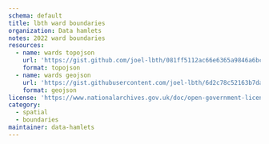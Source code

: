 ```yaml
---
schema: default
title: lbth ward boundaries
organization: Data hamlets
notes: 2022 ward boundaries
resources:
  - name: wards topojson
    url: 'https://gist.github.com/joel-lbth/081ff5112ac66e6365a9846a6bc79409/raw/32eb11027402c417d24348d82d1dbcfe02dab5e2/lbth-wards.topojson'
    format: topojson
  - name: wards geojson
    url: 'https://gist.githubusercontent.com/joel-lbth/6d2c78c52163b7da1d91089c9bd849cf/raw/017486a4076483e26011e4161b1a39a828e8f5e1/lbth-wards.geojson'
    format: geojson
license: 'https://www.nationalarchives.gov.uk/doc/open-government-licence/version/3/'
category:
  - spatial
  - boundaries
maintainer: data-hamlets
---
```

